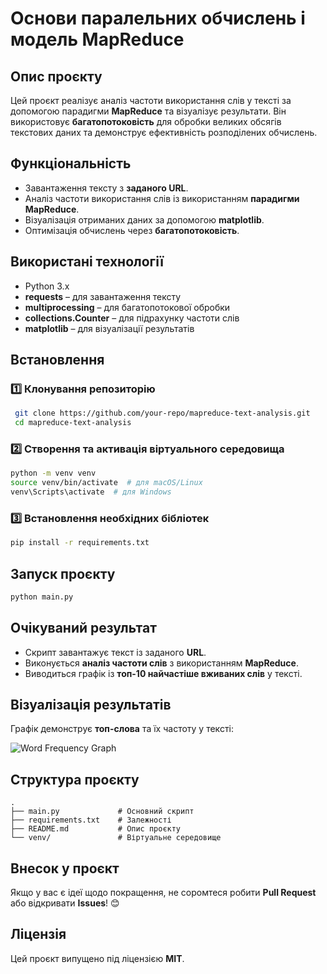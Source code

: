 # Основи паралельних обчислень і модель MapReduce

## Опис проєкту
Цей проєкт реалізує аналіз частоти використання слів у тексті за допомогою парадигми **MapReduce** та візуалізує результати. Він використовує **багатопотоковість** для обробки великих обсягів текстових даних та демонструє ефективність розподілених обчислень.

## Функціональність
- Завантаження тексту з **заданого URL**.
- Аналіз частоти використання слів із використанням **парадигми MapReduce**.
- Візуалізація отриманих даних за допомогою **matplotlib**.
- Оптимізація обчислень через **багатопотоковість**.

## Використані технології
- Python 3.x
- **requests** – для завантаження тексту
- **multiprocessing** – для багатопотокової обробки
- **collections.Counter** – для підрахунку частоти слів
- **matplotlib** – для візуалізації результатів

## Встановлення

### 1️⃣ Клонування репозиторію
```sh
 git clone https://github.com/your-repo/mapreduce-text-analysis.git
 cd mapreduce-text-analysis
```

### 2️⃣ Створення та активація віртуального середовища
```sh
python -m venv venv
source venv/bin/activate  # для macOS/Linux
venv\Scripts\activate  # для Windows
```

### 3️⃣ Встановлення необхідних бібліотек
```sh
pip install -r requirements.txt
```

## Запуск проєкту
```sh
python main.py
```

## Очікуваний результат
- Скрипт завантажує текст із заданого **URL**.
- Виконується **аналіз частоти слів** з використанням **MapReduce**.
- Виводиться графік із **топ-10 найчастіше вживаних слів** у тексті.

## Візуалізація результатів
Графік демонструє **топ-слова** та їх частоту у тексті:

![Word Frequency Graph](./example_plot.png)

## Структура проєкту
```
.
├── main.py             # Основний скрипт
├── requirements.txt    # Залежності
├── README.md           # Опис проєкту
└── venv/               # Віртуальне середовище
```

## Внесок у проєкт
Якщо у вас є ідеї щодо покращення, не соромтеся робити **Pull Request** або відкривати **Issues**! 😊

## Ліцензія
Цей проєкт випущено під ліцензією **MIT**.

